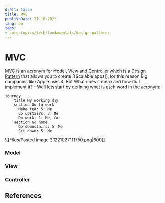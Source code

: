 ```yaml
---
draft: false
title: MVC
publishDate: 27-10-2022
lang: en
tags:
- core-topics/tech/fundamentals/design-patterns
---
```


# MVC

MVC is an acronym for Model, View and Controller which is a [Design Pattern](Zettelkasten/Design%20Pattern.md) that allows you to create [[Scalable apps]], for this reason Big companies like Apple uses it. But What does it mean and how do I implement it? - Well lets start by defining what is each word in the acronym:

```mermaid
journey  
    title My working day  
    section Go to work  
      Make tea: 5: Me  
      Go upstairs: 3: Me  
      Do work: 1: Me, Cat  
    section Go home  
      Go downstairs: 5: Me  
      Sit down: 5: Me
```

![[Files/Pasted image 20221027111750.png|600]]

### Model 


### View

### Controller




## References
